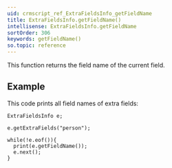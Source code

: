 ```yaml
---
uid: crmscript_ref_ExtraFieldsInfo_getFieldName
title: ExtraFieldsInfo.getFieldName()
intellisense: ExtraFieldsInfo.getFieldName
sortOrder: 306
keywords: getFieldName()
so.topic: reference
---
```


This function returns the field name of the current field.

## Example

This code prints all field names of extra fields:


    ExtraFieldsInfo e;
    
    e.getExtraFields("person");
    
    while(!e.eof()){
      print(e.getFieldName());
      e.next();
    }


